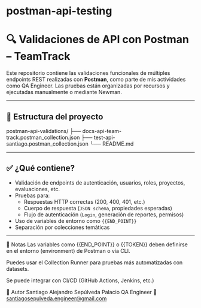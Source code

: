 # postman-api-testing
# 🔍 Validaciones de API con Postman – TeamTrack

Este repositorio contiene las validaciones funcionales de múltiples endpoints REST realizadas con **Postman**, como parte de mis actividades como QA Engineer. Las pruebas están organizadas por recursos y ejecutadas manualmente o mediante Newman.

---

## 📁 Estructura del proyecto

postman-api-validations/
├── docs-api-team-track.postman_collection.json
├── test-api-santiago.postman_collection.json
└── README.md


---

## ✅ ¿Qué contiene?

- Validación de endpoints de autenticación, usuarios, roles, proyectos, evaluaciones, etc.
- Pruebas para:
  - Respuestas HTTP correctas (200, 400, 401, etc.)
  - Cuerpo de respuesta (`JSON schema`, propiedades esperadas)
  - Flujo de autenticación (`Login`, generación de reportes, permisos)
- Uso de variables de entorno como `{{END_POINT}}`
- Separación por colecciones temáticas

---

🧠 Notas
Las variables como {{END_POINT}} o {{TOKEN}} deben definirse en el entorno (environment) de Postman o vía CLI.

Puedes usar el Collection Runner para pruebas más automatizadas con datasets.

Se puede integrar con CI/CD (GitHub Actions, Jenkins, etc.)


👤 Autor
Santiago Alejandro Sepúlveda Palacio
QA Engineer
📧 santiagosepulveda.engineer@gmail.com
